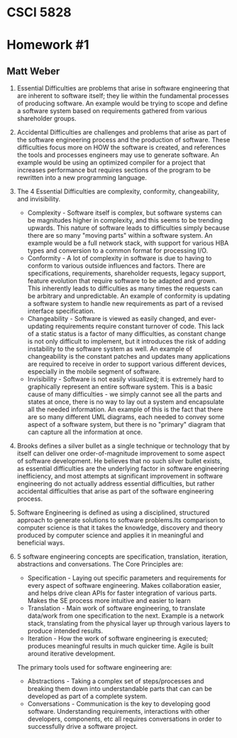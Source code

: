 # CSCI 5828
# Homework #1
## Matt Weber

 1. Essential Difficulties are problems that arise in software engineering that are inherent to software itself; they lie within the fundamental processes of producing software. An example would be trying to scope and define a software system based on requirements gathered from various shareholder groups.
 
 2. Accidental Difficulties are challenges and problems that arise as part of the software engineering process and the production of software. These difficulties focus more on HOW the software is created, and references the tools and processes engineers may use to generate software. An example would be using an optimized compiler for a project that increases performance but requires sections of the program to be rewritten into a new programming language.
 3. The 4 Essential Difficulties are complexity, conformity, changeability, and invisibility.
	 - Complexity - Software itself is complex, but software systems can be magnitudes higher in complexity, and this seems to be trending upwards.  This nature of software leads to difficulties simply because there are so many "moving parts" within a software system. An example would be a full network stack, with support for various HBA types and conversion to a common format for processing I/O.
	 - Conformity - A lot of complexity in software is due to having to conform to various outside influences and factors. There are specifications, requirements, shareholder requests, legacy support, feature evolution that require software to be adapted and grown. This inherently leads to difficulties as many times the requests can be arbitrary and unpredictable. An example of conformity is updating a software system to handle new requirements as part of a revised interface specification.
	 - Changeability - Software is viewed as easily changed, and ever-updating requirements require constant turnover of code. 
This lack of a static status is a factor of many difficulties, as constant change is not only difficult to implement, but it introduces the risk of adding instability to the software system as well.  An example of changeability is the constant patches and updates many applications are required to receive in order to support various different devices, especially in the mobile segment of software.
	 - Invisibility - Software is not easily visualized; it is extremely hard to graphically represent an entire software system.  This is a basic cause of many difficulties - we simply cannot see all the parts and states at once, there is no way to lay out a system and encapsulate all the needed information.  An example of this is the fact that there are so many different UML diagrams, each needed to convey some aspect of a software system, but there is no "primary" diagram that can capture all the information at once.
 4. Brooks defines a silver bullet as a single technique or technology that by itself can deliver one order-of-magnitude improvement to some aspect of software development. He believes that no such silver bullet exists, as essential difficulties are the underlying factor in software engineering inefficiency, and most attempts at significant improvement in software engineering do not actually address essential difficulties, but rather accidental difficulties that arise as part of the software engineering process.
 5. Software Engineering is defined as using a disciplined, structured approach to generate solutions to software problems.Its comparison to computer science is that it takes the knowledge, discovery and theory produced by computer science and applies it in meaningful and beneficial ways.
 6. 5 software engineering concepts are specification, translation, iteration, abstractions and conversations. The Core Principles are:
	- Specification - Laying out specific parameters and requirements for every aspect of software engineering.  Makes collaboration easier, and helps drive clean APIs for faster integration of various parts. Makes the SE process more intuitive and easier to learn
	- Translation - Main work of software engineering, to translate data/work from one specification to the next. Example is a network stack, translating from the physical layer up through various layers to produce intended results.
	- Iteration - How the work of software engineering is executed; produces meaningful results in much quicker time.  Agile is built around iterative development.
	
	The primary tools used for software engineering are: 
	- Abstractions - Taking a complex set of steps/processes and breaking them down into understandable parts that can can be developed as part of a complete system.
	- Conversations - Communication is the key to developing good software.  Understanding requirements, interactions with other developers, components, etc all requires conversations in order to successfully drive a software project.

